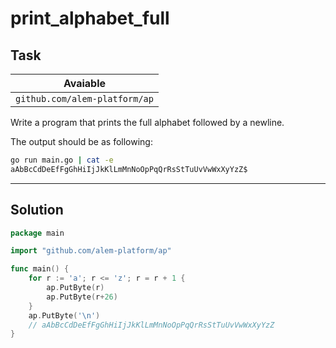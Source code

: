 # print_alphabet_full

## Task

| Avaiable                      |
| ----------------------------- |
| `github.com/alem-platform/ap` |

Write a program that prints the full alphabet followed by a newline.

The output should be as following:

```sh
go run main.go | cat -e
aAbBcCdDeEfFgGhHiIjJkKlLmMnNoOpPqQrRsStTuUvVwWxXyYzZ$
```

---

## Solution

```go
package main

import "github.com/alem-platform/ap"

func main() {
    for r := 'a'; r <= 'z'; r = r + 1 {
        ap.PutByte(r)
        ap.PutByte(r+26)
    }
    ap.PutByte('\n')
    // aAbBcCdDeEfFgGhHiIjJkKlLmMnNoOpPqQrRsStTuUvVwWxXyYzZ
}
```
